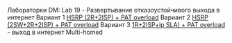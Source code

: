 Лабораторки DM:
Lab 19 - Развертывание отказоустойчивого выхода в интернет
Вариант 1 [HSRP (2R+2ISP) + PAT overload](Part1/L19/RADME.md)
Вариант 2 [HSRP (2SW+2R+2ISP) + PAT overload](Part1/L19_2/RADME.md)
Вариант 3 [1R+2ISP+ip SLA) + PAT overload](Part1/L19_3/RADME.md) - выход в интернет Multi-homed
